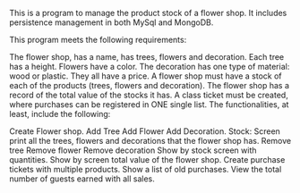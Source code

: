 This is a program to manage the product stock of a flower shop. It includes persistence management in both MySql and MongoDB.

This program meets the following requirements:

The flower shop, has a name, has trees, flowers and decoration. Each tree has a height. Flowers have a color. The decoration has one type of material: wood or plastic. They all have a price. A flower shop must have a stock of each of the products (trees, flowers and decoration). The flower shop has a record of the total value of the stocks it has. A class ticket must be created, where purchases can be registered in ONE single list. The functionalities, at least, include the following:

Create Flower shop. 
Add Tree 
Add Flower 
Add Decoration. 
Stock: Screen print all the trees, flowers and decorations that the flower shop has. 
Remove tree 
Remove flower 
Remove decoration 
Show by stock screen with quantities. 
Show by screen total value of the flower shop. 
Create purchase tickets with multiple products. 
Show a list of old purchases. 
View the total number of guests earned with all sales.
